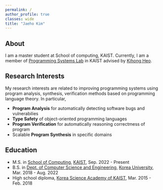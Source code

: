 ```yaml
---
permalink: /
author_profile: true
classes: wide
title: "Jaeho Kim"
---
```


## About

I am a master student at School of computing, KAIST.
Currently, I am a member of [Programming Systems Lab](https://prosys.kaist.ac.kr) in KAIST advised by [Kihong Heo](https://kihongheo.kaist.ac.kr).

## Research Interests

My research interests are related to improving programming systems using program analysis, synthesis, verification methods based on programming language theory.
In particular,
- **Program Analysis** for automatically detecting software bugs and vulnerabilies
- **Type Safety** of object-oriented programming languages
- **Program Verification** for automatically reasoning correctmess of program
- Scalable **Program Synthesis** in specific domains

## Education

- M.S. in [School of Computing](https://cs.kaist.ac.kr), [KAIST](https://www.kaist.ac.kr/kr/), Sep. 2022 - Present
- B.S. in [Dept. of Computer Science and Engineering](https://cs.korea.edu/en_cs/index.do), [Korea University](http://www.korea.ac.kr/mbshome/mbs/university/index.do), Mar. 2018 - Aug. 2022
- High school diploma, [Korea Science Academy of KAIST](https://www.ksa.hs.kr/Eng), Mar. 2015 - Feb. 2018
